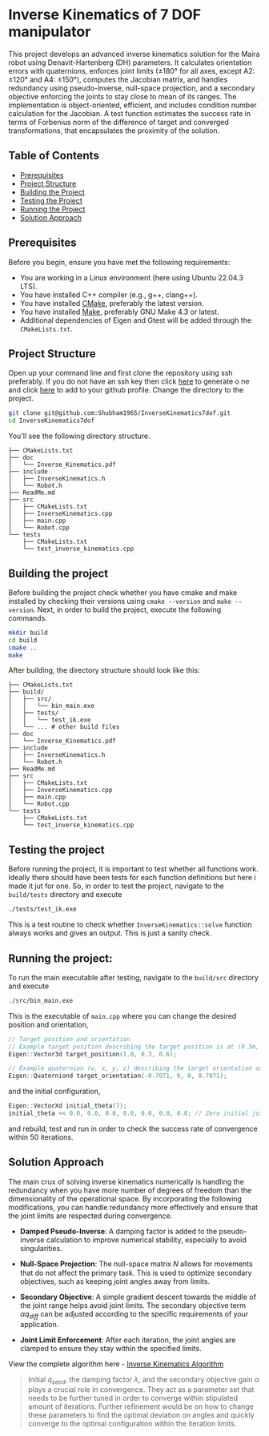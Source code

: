 # Inverse Kinematics of 7 DOF manipulator

This project develops an advanced inverse kinematics solution for the Maira robot using Denavit-Hartenberg (DH) parameters. It calculates orientation errors with quaternions, enforces joint limits (±180° for all axes, except A2: ±120° and A4: ±150°), computes the Jacobian matrix, and handles redundancy using pseudo-inverse, null-space projection, and a secondary objective enforcing the joints to stay close to mean of its ranges. The implementation is object-oriented, efficient, and includes condition number calculation for the Jacobian. A test function estimates the success rate in terms of Forbenius norm of the difference of target and converged transformations, that encapsulates the proximity of the solution.  

## Table of Contents
- [Prerequisites](#prerequisites)
- [Project Structure](#project-structure)
- [Building the Project](#building-the-project)
- [Testing the Project](#testing-the-project)
- [Running the Project](#running-the-project)
- [Solution Approach](#solution-approach)

## Prerequisites
Before you begin, ensure you have met the following requirements:
- You are working in a Linux environment (here using Ubuntu 22.04.3 LTS). 
- You have installed C++ compiler (e.g., g++, clang++).
- You have installed [CMake](https://cmake.org/download/), preferably the latest version.
- You have installed [Make](https://www.gnu.org/software/make/), preferably GNU Make 4.3 or latest.
- Additional dependencies of Eigen and Gtest will be added through the `CMakeLists.txt`.

## Project Structure
Open up your command line and first clone the repository using ssh preferably. If you do not have an ssh key then click [here](https://docs.github.com/en/authentication/connecting-to-github-with-ssh/generating-a-new-ssh-key-and-adding-it-to-the-ssh-agent) to generate o ne and click [here](https://docs.github.com/en/authentication/connecting-to-github-with-ssh/adding-a-new-ssh-key-to-your-github-account) to add to your github profile. Change the directory to the project. 
```sh
git clone git@github.com:Shubham1965/InverseKinematics7dof.git
cd InverseKinematics7dof
```

You'll see the following directory structure.

```plaintext
├── CMakeLists.txt
├── doc
│   └── Inverse_Kinematics.pdf
├── include
│   ├── InverseKinematics.h
│   └── Robot.h
├── ReadMe.md
├── src
│   ├── CMakeLists.txt
│   ├── InverseKinematics.cpp
│   ├── main.cpp
│   └── Robot.cpp
└── tests
    ├── CMakeLists.txt
    └── test_inverse_kinematics.cpp
```

## Building the project
Before building the project check whether you have cmake and make installed by checking their versions using `cmake --version` and `make --version`. Next, in order to build the project, execute the following commands. 
```sh
mkdir build
cd build
cmake ..
make
```

After building, the directory structure should look like this:
```
├── CMakeLists.txt
├── build/
│   ├── src/
│   │   └── bin_main.exe
│   ├── tests/
│   │   └── test_ik.exe
│   └── ... # other build files
├── doc
│   └── Inverse_Kinematics.pdf
├── include
│   ├── InverseKinematics.h
│   └── Robot.h
├── ReadMe.md
├── src
│   ├── CMakeLists.txt
│   ├── InverseKinematics.cpp
│   ├── main.cpp
│   └── Robot.cpp
└── tests
    ├── CMakeLists.txt
    └── test_inverse_kinematics.cpp
```

## Testing the project
Before running the project, it is important to test whether all functions work. Ideally there should have been tests for each function definitions but here i made it jut for one. So, in order to test the project, navigate to the `build/tests` directory and execute
```sh
./tests/test_ik.exe
```
This is a test routine to check whether `InverseKinematics::solve` function always works and gives an output. This is just a sanity check.

## Running the project:
To run the main executable after testing, navigate to the `build/src` directory and execute
```sh
./src/bin_main.exe
```
This is the executable of `main.cpp` where you can change the desired position and orientation, 
```c++
// Target position and orientation
// Example target position describing the target position is at (0.5m, 0.3m, 0.6m) in the 3D space
Eigen::Vector3d target_position(1.0, 0.3, 0.6); 

// Example quaternion (w, x, y, z) describing the target orientation as a 90-degree rotation around the z-axis
Eigen::Quaterniond target_orientation(-0.7071, 0, 0, 0.7071); 

```
and the initial configuration,

```c++
Eigen::VectorXd initial_theta(7);
initial_theta << 0.0, 0.0, 0.0, 0.0, 0.0, 0.0, 0.0; // Zero initial joint angles
```
and rebuild, test and run in order to check the success rate of convergence within 50 iterations.


## Solution Approach

The main crux of solving inverse kinematics numerically is handling the redundancy when you have more number of degrees of freedom than the dimensionality of the operational space. By incorporating the following  modifications, you can handle redundancy more effectively and ensure that the joint limits are respected during convergence.

- **Damped Pseudo-Inverse**: A damping factor is added to the pseudo-inverse calculation to improve numerical stability, especially to avoid singularities.

- **Null-Space Projection**: The null-space matrix 𝑁 allows for movements that do not affect the primary task. This is used to optimize secondary objectives, such as keeping joint angles away from limits.

- **Secondary Objective**: A simple gradient descent towards the middle of the joint range helps avoid joint limits. The secondary objective term $\alpha q_{diff}$ can be adjusted according to the specific requirements of your application.

- **Joint Limit Enforcement**: After each iteration, the joint angles are clamped to ensure they stay within the specified limits.


View the complete algorithm here - [Inverse Kinematics Algorithm ](doc/Inverse_Kinematics.pdf)

> Initial $q_{seed}$, the damping factor $\lambda$, and the secondary objective gain $\alpha$ plays a crucial role in convergence. They act as a parameter set that needs to be further tuned in order to converge within stipulated amount of iterations. Further refinement would be on how to change these parameters to find the optimal deviation on angles and quickly converge to the optimal configuration within the iteration limits. 
